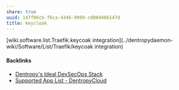 ```yaml
---
share: true
uuid: 147f06cb-f6ca-4346-9099-cd804486147d
title: keycloak
---
```

[wiki.software.list.Traefik.keycoak integration](../dentropydaemon-wiki/Software/List/Traefik/keycoak integration)

#### Backlinks

* [Dentropy's Ideal DevSecOps Stack](/406a13ea-5f64-440a-b454-6b43afe9e0d5)
* [Supported App List - DentropyCloud](/f738f680-95a2-46e5-bb4c-57b67687e36a)
